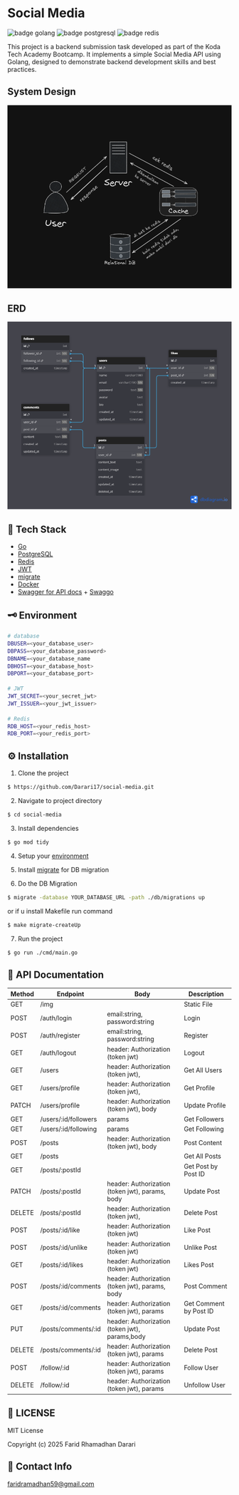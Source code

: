 # Social Media

![badge golang](https://img.shields.io/badge/Go-00ADD8?style=for-the-badge&logo=go&logoColor=white)
![badge postgresql](https://img.shields.io/badge/PostgreSQL-316192?style=for-the-badge&logo=postgresql&logoColor=white)
![badge redis](https://img.shields.io/badge/redis-%23DD0031.svg?&style=for-the-badge&logo=redis&logoColor=white)

This project is a backend submission task developed as part of the Koda Tech Academy Bootcamp. It implements a simple Social Media API using Golang, designed to demonstrate backend development skills and best practices.

## System Design

![System Design](system-design.png)

## ERD

![ERD](erd-social-media.png)

## 🔧 Tech Stack

- [Go](https://go.dev/dl/)
- [PostgreSQL](https://www.postgresql.org/download/)
- [Redis](https://redis.io/docs/latest/operate/oss_and_stack/install/archive/install-redis/install-redis-on-windows/)
- [JWT](https://github.com/golang-jwt/jwt)
- [migrate](https://github.com/golang-migrate/migrate)
- [Docker](https://docs.docker.com/engine/install/ubuntu/#install-using-the-repository)
- [Swagger for API docs](https://swagger.io/) + [Swaggo](https://github.com/swaggo/swag)

## 🗝️ Environment

```bash
# database
DBUSER=<your_database_user>
DBPASS=<your_database_password>
DBNAME=<your_database_name
DBHOST=<your_database_host>
DBPORT=<your_database_port>

# JWT
JWT_SECRET=<your_secret_jwt>
JWT_ISSUER=<your_jwt_issuer>

# Redis
RDB_HOST=<your_redis_host>
RDB_PORT=<your_redis_port>
```

## ⚙️ Installation

1. Clone the project

```sh
$ https://github.com/Darari17/social-media.git
```

2. Navigate to project directory

```sh
$ cd social-media
```

3. Install dependencies

```sh
$ go mod tidy
```

4. Setup your [environment](##-environment)

5. Install [migrate](https://github.com/golang-migrate/migrate/tree/master/cmd/migrate#installation) for DB migration

6. Do the DB Migration

```sh
$ migrate -database YOUR_DATABASE_URL -path ./db/migrations up
```

or if u install Makefile run command

```sh
$ make migrate-createUp
```

7. Run the project

```sh
$ go run ./cmd/main.go
```

## 🚧 API Documentation

| Method | Endpoint             | Body                                            | Description            |
| ------ | -------------------- | ----------------------------------------------- | ---------------------- |
| GET    | /img                 |                                                 | Static File            |
| POST   | /auth/login          | email:string, password:string                   | Login                  |
| POST   | /auth/register       | email:string, password:string                   | Register               |
| GET    | /auth/logout         | header: Authorization (token jwt)               | Logout                 |
| GET    | /users               | header: Authorization (token jwt),              | Get All Users          |
| GET    | /users/profile       | header: Authorization (token jwt),              | Get Profile            |
| PATCH  | /users/profile       | header: Authorization (token jwt), body         | Update Profile         |
| GET    | /users/:id/followers | params                                          | Get Followers          |
| GET    | /users/:id/following | params                                          | Get Following          |
| POST   | /posts               | header: Authorization (token jwt), body         | Post Content           |
| GET    | /posts               |                                                 | Get All Posts          |
| GET    | /posts/:postId       |                                                 | Get Post by Post ID    |
| PATCH  | /posts/:postId       | header: Authorization (token jwt), params, body | Update Post            |
| DELETE | /posts/:postId       | header: Authorization (token jwt),              | Delete Post            |
| POST   | /posts/:id/like      | header: Authorization (token jwt)               | Like Post              |
| POST   | /posts/:id/unlike    | header: Authorization (token jwt)               | Unlike Post            |
| GET    | /posts/:id/likes     | header: Authorization (token jwt)               | Likes Post             |
| POST   | /posts/:id/comments  | header: Authorization (token jwt), params, body | Post Comment           |
| GET    | /posts/:id/comments  | header: Authorization (token jwt), params       | Get Comment by Post ID |
| PUT    | /posts/comments/:id  | header: Authorization (token jwt), params,body  | Update Post            |
| DELETE | /posts/comments/:id  | header: Authorization (token jwt), params       | Delete Post            |
| POST   | /follow/:id          | header: Authorization (token jwt), params       | Follow User            |
| DELETE | /follow/:id          | header: Authorization (token jwt), params       | Unfollow User          |

## 📄 LICENSE

MIT License

Copyright (c) 2025 Farid Rhamadhan Darari

## 📧 Contact Info

[faridramadhan59@gmail.com](mailto:faridramadhan59@gmail.com)

